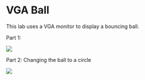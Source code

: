 # VGA Ball

This lab uses a VGA monitor to display a bouncing ball.

Part 1:


![](./Lab3p1.gif)

Part 2: Changing the ball to a circle

![](./Lab3p2.gif)
